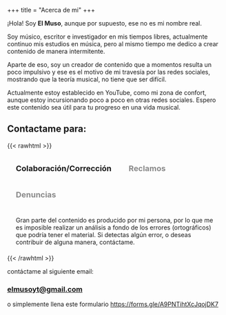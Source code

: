 +++
title = "Acerca de mi"
+++

¡Hola! Soy **El Muso**, aunque por supuesto, ese no es mi nombre real.

Soy músico, escritor e investigador en mis tiempos libres, actualmente continuo mis estudios en música, pero al mismo tiempo me dedico a crear contenido de manera intermitente.

Aparte de eso, soy un creador de contenido que a momentos resulta un poco impulsivo y ese es el motivo de mi travesía por las redes sociales, mostrando que la teoría musical, no tiene que ser difícil.

Actualmente estoy establecido en YouTube, como mi zona de confort, aunque estoy incursionando poco a poco en otras redes sociales. Espero este contenido sea útil para tu progreso en una vida musical.

## Contactame para:

{{< rawhtml >}}
<style>
.tabs {
  display: flex;
  flex-wrap: wrap;
  max-width: 700px;
}
.input {
  position: absolute;
  opacity: 0;
}
.label {
  width: 100%;
  padding: 20px;
opacity: 50%;
  cursor: pointer;
  font-weight: bold;
  font-size: 18px;
  transition: background 0.1s, color 0.1s;
}
.label:hover {
  background: #555;
}
.label:active {
  background: #ccc;
}
.input:focus + .label {
  z-index: 1;
}
.input:checked + .label {
  opacity: 100%;
}
@media (min-width: 600px) {
  .label {
    width: auto;
  }
}
.panel {
  display: none;
  padding: 20px;
}
.panel p{
  margin: 0px;
}

@media (min-width: 600px) {
  .panel {
    order: 99;
  }
}
.input:checked + .label + .panel {
  display: block;
}

</style>
<div class="tabs">
  <input class="input" name="tabs" type="radio" id="tab-1" checked="checked"/>
  <label class="label tcol" for="tab-1">Colaboración/Corrección</label>
  <div class="panel tcol">
    <p>Gran parte del contenido es producido por mi persona, por lo que me es imposible realizar un análisis a fondo de los errores (ortográficos) que podría tener el material. Si detectas algún error, o deseas contribuir de alguna manera, contáctame.</p>
    
  </div>
  <input class="input" name="tabs" type="radio" id="tab-2"/>
  <label class="label tcol" for="tab-2">Reclamos</label>
  <div class="panel tcol">
    <p>Si crees que se ha hecho mal uso o uso indebido de algunos materiales con derechos de autor en el material que este sitio distribuye, contáctame (con pruebas) para que retire o corrija dicho contenido.</p>
  </div>
  <input class="input" name="tabs" type="radio" id="tab-3"/>
  <label class="label tcol" for="tab-3">Denuncias</label>
  <div class="panel tcol">
    <p>Si conoces de individuos u organizaciones que rompen las licencias de los contenidos que se distribuyen (por ejemplo, venden los libros a un precio exorbitante, o sin dar atribución), contáctame y dame la información, si tienes pruebas, ¡mejor!</p>
  </div>
</div>
{{< /rawhtml >}}

contáctame al siguiente email:
### elmusoyt@gmail.com
o simplemente llena este formulario https://forms.gle/A9PNTihtXcJqojDK7